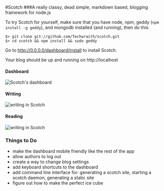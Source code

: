 #Scotch
###A really classy, dead simple, markdown based, blogging framework for node.js

To try Scotch for yourself, make sure that you have node, npm, geddy (`npm install -g geddy`), and mongodb installed (and running), then do this:

    $> git clone git://github.com/Techwraith/scotch.git
    $> cd scotch && npm install && sudo geddy

Go to http://0.0.0.0/dashboard/install to install Scotch.

Your blog should be up and running on http://localhost

#### Dashboard

![Scotch's dashboard](https://dl.dropbox.com/u/7982297/scotch_screens/newdash.png)


#### Writing

![writing in Scotch](https://dl.dropbox.com/u/7982297/scotch_screens/newwrite.png)


#### Reading

![writing in Scotch](https://dl.dropbox.com/u/7982297/scotch_screens/newread.png)


### Things to Do

- make the dashboard mobile friendly like the rest of the app
- allow authors to log out
- create a way to change blog settings
- add keyboard shortcuts to the dashboard
- add command line interface for: generating a scotch site, starting a scotch daemon, generating a static site
- figure out how to make the perfect ice cube
